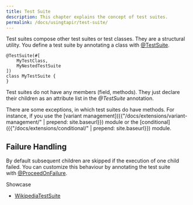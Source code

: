 ```yaml
---
title: Test Suite
description: This chapter explains the concept of test suites.
permalink: /docs/usingtapir/test-suite/
---
```


Test suites compose other test suites or test classes. They are a
structural utility. You define a test suite by annotating a class
with [@TestSuite](https://www.javadoc.io/page/de.bmiag.tapir/tapir/latest/de/bmiag/tapir/execution/annotations/suite/TestSuite.html).

``` xtend
@TestSuite(#[
    MyTestClass,
    MyNestedTestSuite
])
class MyTestSuite {
}
```

Test suites do not have any members (field, methods). They just declare
their children as an attribute list in the *@TestSuite* annotation.

There are some exceptions, in which test suites do have methods. For
instance, if you use the [variant management]({{"/docs/extensions/variant-management/" | prepend: site.baseurl}}) module
or the [conditional]({{"/docs/extensions/conditional/" | prepend: site.baseurl}}) module.


## Failure Handling

By default subsequent children are skipped if the execution of one child
failed. You can customize this behaviour by annotating the test suite
with [@ProceedOnFailure](https://www.javadoc.io/page/de.bmiag.tapir/tapir/latest/de/bmiag/tapir/execution/annotations/behaviour/ProceedOnFailure.html).

<div class="panel panel-info">
  <div class="panel-heading">
    <div class="panel-title"><i class="fa fa-external-link" aria-hidden="true"></i> Showcase</div>
  </div>
  <div class="panel-body">
  <ul>
    <li>
        <a href="https://github.com/tapir-test/tapir-showcase/blob/master/wikipedia/src/test/java/de/bmiag/tapir/showcase/wikipedia/test/WikipediaTestSuite.xtend">WikipediaTestSuite</a>
    </li>
  </ul>
  </div>
</div>
